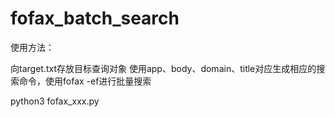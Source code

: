# fofax_batch_search

使用方法：

向target.txt存放目标查询对象
使用app、body、domain、title对应生成相应的搜索命令，使用fofax -ef进行批量搜索

python3 fofax_xxx.py
